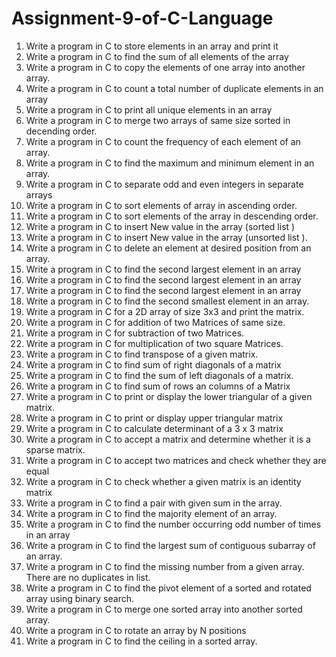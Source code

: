 # Assignment-9-of-C-Language

1.	Write a program in C to store elements in an array and print it
2.	Write a program in C to find the sum of all elements of the array
3.	Write a program in C to copy the elements of one array into another array.
4.	Write a program in C to count a total number of duplicate elements in an array
5.	Write a program in C to print all unique elements in an array
6.	Write a program in C to merge two arrays of same size sorted in decending order.
7.	Write a program in C to count the frequency of each element of an array.
8.	Write a program in C to find the maximum and minimum element in an array. 
9.	Write a program in C to separate odd and even integers in separate arrays
10.	Write a program in C to sort elements of array in ascending order. 
11.	Write a program in C to sort elements of the array in descending order.
12.	Write a program in C to insert New value in the array (sorted list )
13.	Write a program in C to insert New value in the array (unsorted list ).
14.	Write a program in C to delete an element at desired position from an array.
15.	Write a program in C to find the second largest element in an array
16.	Write a program in C to find the second largest element in an array
17.	Write a program in C to find the second largest element in an array
18.	Write a program in C to find the second smallest element in an array.
19.	Write a program in C for a 2D array of size 3x3 and print the matrix.
20.	Write a program in C for addition of two Matrices of same size.
21.	Write a program in C for subtraction of two Matrices.
22.	Write a program in C for multiplication of two square Matrices.
23.	Write a program in C to find transpose of a given matrix.
24.	Write a program in C to find sum of right diagonals of a matrix
25.	Write a program in C to find the sum of left diagonals of a matrix.
26.	Write a program in C to find sum of rows an columns of a Matrix
27.	Write a program in C to print or display the lower triangular of a given matrix. 
28.	Write a program in C to print or display upper triangular matrix
29.	Write a program in C to calculate determinant of a 3 x 3 matrix
30.	Write a program in C to accept a matrix and determine whether it is a sparse matrix.
31.	Write a program in C to accept two matrices and check whether they are equal
32.	Write a program in C to check whether a given matrix is an identity matrix
33.	Write a program in C to find a pair with given sum in the array. 
34.	Write a program in C to find the majority element of an array.
35.	Write a program in C to find the number occurring odd number of times in an array
36.	Write a program in C to find the largest sum of contiguous subarray of an array.
37.	Write a program in C to find the missing number from a given array. There are no duplicates in list.
38.	Write a program in C to find the pivot element of a sorted and rotated array using binary search.
39.	Write a program in C to merge one sorted array into another sorted array.
40.	Write a program in C to rotate an array by N positions
41.	Write a program in C to find the ceiling in a sorted array.

